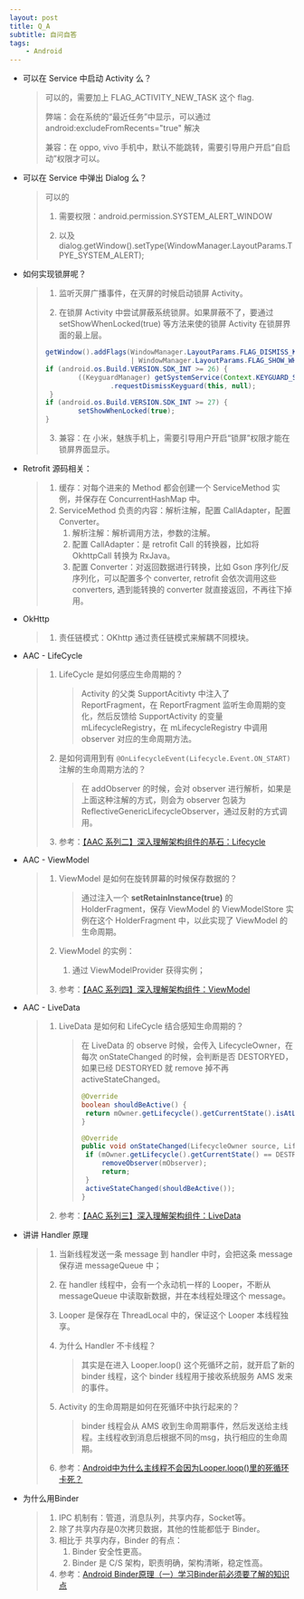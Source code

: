 ```yaml
---
layout: post
title: Q_A
subtitle: 自问自答
tags:
    - Android
---
```


* 可以在 Service 中启动 Activity 么？

  > 可以的，需要加上 FLAG_ACTIVITY_NEW_TASK 这个 flag.
  >
  > 弊端：会在系统的“最近任务”中显示，可以通过 android:excludeFromRecents="true" 解决
  >
  > 兼容：在 oppo, vivo 手机中，默认不能跳转，需要引导用户开启“自启动”权限才可以。

* 可以在 Service 中弹出 Dialog 么？

  > 可以的
  >
  > 1. 需要权限：android.permission.SYSTEM_ALERT_WINDOW
  >
  > 2. 以及 dialog.getWindow().setType(WindowManager.LayoutParams.TPYE_SYSTEM_ALERT);

* 如何实现锁屏呢？

  > 1. 监听灭屏广播事件，在灭屏的时候启动锁屏 Activity。
  >
  > 2. 在锁屏 Activity 中尝试屏蔽系统锁屏。如果屏蔽不了，要通过 setShowWhenLocked(true) 等方法来使的锁屏 Activity 在锁屏界面的最上层。
  > ```java
  > getWindow().addFlags(WindowManager.LayoutParams.FLAG_DISMISS_KEYGUARD 
  >                      | WindowManager.LayoutParams.FLAG_SHOW_WHEN_LOCKED);
  > if (android.os.Build.VERSION.SDK_INT >= 26) {
  > 		((KeyguardManager) getSystemService(Context.KEYGUARD_SERVICE))
  > 				.requestDismissKeyguard(this, null);
  >  }
  > if (android.os.Build.VERSION.SDK_INT >= 27) {
  > 		setShowWhenLocked(true);
  > }
  > ```
  >
  >   3. 兼容：在 小米，魅族手机上，需要引导用户开启“锁屏”权限才能在锁屏界面显示。
  
* Retrofit 源码相关：

  > 1. 缓存：对每个进来的 Method 都会创建一个 ServiceMethod 实例，并保存在 ConcurrentHashMap 中。 
  > 2. ServiceMethod 负责的内容：解析注解，配置 CallAdapter，配置 Converter。
  >    1. 解析注解：解析调用方法，参数的注解。
  >    2. 配置 CallAdapter：是 retrofit Call 的转换器，比如将 OkhttpCall 转换为 RxJava。
  >    3. 配置 Converter：对返回数据进行转换，比如 Gson 序列化/反序列化，可以配置多个 converter, retrofit 会依次调用这些 converters, 遇到能转换的 converter 就直接返回，不再往下掉用。

* OkHttp

  > 1. 责任链模式：OKhttp 通过责任链模式来解耦不同模块。

* AAC - LifeCycle

  > 1. LifeCycle 是如何感应生命周期的？
  >
  >    > Activity 的父类 SupportAcitivty 中注入了 ReportFragment，在 ReportFragment 监听生命周期的变化，然后反馈给 SupportActivity 的变量 mLifecycleRegistry，在 mLifecycleRegistry 中调用 observer 对应的生命周期方法。
  >
  > 2. 是如何调用到有 `@OnLifecycleEvent(Lifecycle.Event.ON_START)` 注解的生命周期方法的？
  >
  >    > 在 addObserver 的时候，会对 observer 进行解析，如果是上面这种注解的方式，则会为 observer 包装为 ReflectiveGenericLifecycleObserver，通过反射的方式调用。
  >
  > 3. 参考：[【AAC 系列二】深入理解架构组件的基石：Lifecycle](https://github.com/AlanCheen/FullStackNotes/blob/master/android/aac-lifecycle.md)


* AAC - ViewModel

  > 1. ViewModel 是如何在旋转屏幕的时候保存数据的？
  >
  >    > 通过注入一个 **setRetainInstance(true)** 的 HolderFragment，保存 ViewModel 的 ViewModelStore 实例在这个 HolderFragment 中，以此实现了 ViewModel 的生命周期。
  >
  > 2. ViewModel 的实例：
  >
  >    1. 通过 ViewModelProvider 获得实例；
  >
  > 3. 参考：[【AAC 系列四】深入理解架构组件：ViewModel](https://github.com/AlanCheen/FullStackNotes/blob/master/android/aac-viewmodel.md)

* AAC - LiveData

  > 1. LiveData 是如何和 LifeCycle 结合感知生命周期的？
  >
  >    >  在 LiveData 的 observe 时候，会传入 LifecycleOwner，在每次 onStateChanged 的时候，会判断是否 DESTORYED，如果已经 DESTORYED 就 remove 掉不再 activeStateChanged。
  >    >
  >    >  ```java
  >    >  @Override
  >    >  boolean shouldBeActive() {
  >    >   return mOwner.getLifecycle().getCurrentState().isAtLeast(STARTED);
  >    >  }
  >    >  
  >    >  @Override
  >    >  public void onStateChanged(LifecycleOwner source, Lifecycle.Event event) {
  >    >   if (mOwner.getLifecycle().getCurrentState() == DESTROYED) {
  >    >       removeObserver(mObserver);
  >    >       return;
  >    >   }
  >    >   activeStateChanged(shouldBeActive());
  >    >  }
  >    >  ```
  >
  > 2. 参考：[【AAC 系列三】深入理解架构组件：LiveData](https://github.com/AlanCheen/FullStackNotes/blob/master/android/aac-livedata.md)

* 讲讲 Handler 原理

  > 1. 当新线程发送一条 message 到 handler  中时，会把这条 message 保存进 messageQueue 中；
  >
  > 2. 在 handler 线程中，会有一个永动机一样的 Looper，不断从 messageQueue 中读取新数据，并在本线程处理这个 message。
  >
  > 3. Looper 是保存在 ThreadLocal 中的，保证这个 Looper 本线程独享。
  >
  > 4. 为什么 Handler 不卡线程？
  >
  >    > 其实是在进入 Looper.loop() 这个死循环之前，就开启了新的 binder 线程，这个 binder 线程用于接收系统服务 AMS 发来的事件。
  >
  > 5. Activity 的生命周期是如何在死循环中执行起来的？
  >
  >    > binder 线程会从 AMS 收到生命周期事件，然后发送给主线程。主线程收到消息后根据不同的msg，执行相应的生命周期。
  >
  > 6. 参考：[Android中为什么主线程不会因为Looper.loop()里的死循环卡死？](https://www.zhihu.com/question/34652589/answer/90344494)

* 为什么用Binder

  > 1. IPC 机制有：管道，消息队列，共享内存，Socket等。
  > 2. 除了共享内存是0次拷贝数据，其他的性能都低于 Binder。
  > 3. 相比于 共享内存，Binder 的有点：
  >    1. Binder 安全性更高。
  >    2. Binder 是 C/S 架构，职责明确，架构清晰，稳定性高。
  > 4. 参考：[Android Binder原理（一）学习Binder前必须要了解的知识点](http://liuwangshu.cn/framework/binder/1-intro.html)

